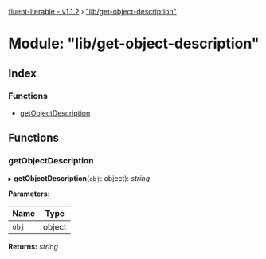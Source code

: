 [fluent-iterable - v1.1.2](../README.md) › ["lib/get-object-description"](_lib_get_object_description_.md)

# Module: "lib/get-object-description"

## Index

### Functions

* [getObjectDescription](_lib_get_object_description_.md#getobjectdescription)

## Functions

###  getObjectDescription

▸ **getObjectDescription**(`obj`: object): *string*

**Parameters:**

Name | Type |
------ | ------ |
`obj` | object |

**Returns:** *string*
